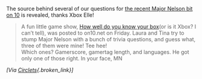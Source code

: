 The source behind several of our questions for <a href="http://on10.net/theshow/2206/" target="_blank" class="broken_link">the recent Major Nelson bit on 10</a> is revealed, thanks Xbox Elle! 

> <div>
>   <div>
>     A fun little game show, <a href="http://on10.net/TheShow/2206/" class="broken_link">How well do you know your box</a>(or is it Xbox? I can&#8217;t tell), was posted to on10.net on Friday. Laura and Tina try to stump Major Nelson with a bunch of trivia questions, and guess what, three of them were mine! Tee hee!
>   </div>
>   
>   <div>
>     Which ones? Gamerscore, gamertag length, and languages. He got only one of those right. In your face, MN
>   </div>
> </div>

_[Via [Circlets](http://spaces.msn.com/xboxelle/Blog/cns!E83A6D6C82C489F1!409.entry){.broken_link}]_